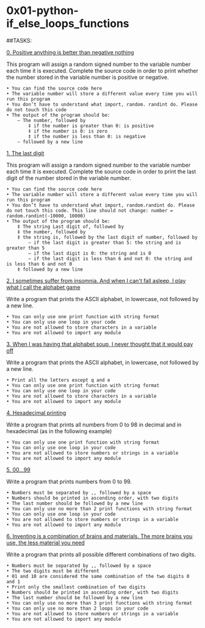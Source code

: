# 0x01-python-if_else_loops_functions

##TASKS:

[0. Positive anything is better than negative nothing](0-positive_or_negative.py)

This program will assign a random signed number to the variable number each time it is executed. Complete the source code in order to print whether the number stored in the variable number is positive or negative.

	• You can find the source code here
	• The variable number will store a different value every time you will run this program
	• You don’t have to understand what import, random. randint do. Please do not touch this code
	• The output of the program should be:
		‒ The number, followed by
			‡ if the number is greater than 0: is positive
			‡ if the number is 0: is zero
			‡ if the number is less than 0: is negative
		— followed by a new line

[1. The last digit](1-last_digit.py)

This program will assign a random signed number to the variable number each time it is executed. Complete the source code in order to print the last digit of the number stored in the variable number.

	• You can find the source code here
	• The variable number will store a different value every time you will run this program
	• You don’t have to understand what import, random.randint do. Please do not touch this code. This line should not change: number = random.randint(-10000, 10000)
	• The output of the program should be:
		‡ The string Last digit of, followed by
		‡ the number, followed by
		‡ the string is, followed by the last digit of number, followed by
			‒ if the last digit is greater than 5: the string and is greater than 5
			‒ if the last digit is 0: the string and is 0
			‒ if the last digit is less than 6 and not 0: the string and is less than 6 and not 0
		‡ followed by a new line

[2. I sometimes suffer from insomnia. And when I can't fall asleep, I play what I call the alphabet game](2-print_alphabet.py)

Write a program that prints the ASCII alphabet, in lowercase, not followed by a new line.

	• You can only use one print function with string format
	• You can only use one loop in your code
	• You are not allowed to store characters in a variable
	• You are not allowed to import any module

[3. When I was having that alphabet soup, I never thought that it would pay off](3-print_alphabt.py)

Write a program that prints the ASCII alphabet, in lowercase, not followed by a new line.

	• Print all the letters except q and e
	• You can only use one print function with string format
	• You can only use one loop in your code
	• You are not allowed to store characters in a variable
	• You are not allowed to import any module

[4. Hexadecimal printing](4-print_hexa.py)

Write a program that prints all numbers from 0 to 98 in decimal and in hexadecimal (as in the following example)

	• You can only use one print function with string format
	• You can only use one loop in your code
	• You are not allowed to store numbers or strings in a variable
	• You are not allowed to import any module

[5. 00...99](5-print_comb2.py)

Write a program that prints numbers from 0 to 99.

	• Numbers must be separated by ,, followed by a space
	• Numbers should be printed in ascending order, with two digits
	• The last number should be followed by a new line
	• You can only use no more than 2 print functions with string format
	• You can only use one loop in your code
	• You are not allowed to store numbers or strings in a variable
	• You are not allowed to import any module

[6. Inventing is a combination of brains and materials. The more brains you use, the less material you need](6-print_comb3.py)

Write a program that prints all possible different combinations of two digits.

	• Numbers must be separated by ,, followed by a space
	• The two digits must be different
	• 01 and 10 are considered the same combination of the two digits 0 and 1
	• Print only the smallest combination of two digits
	• Numbers should be printed in ascending order, with two digits
	• The last number should be followed by a new line
	• You can only use no more than 3 print functions with string format
	• You can only use no more than 2 loops in your code
	• You are not allowed to store numbers or strings in a variable
	• You are not allowed to import any module
